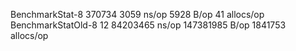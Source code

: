 BenchmarkStat-8           370734              3059 ns/op            5928 B/op         41 allocs/op
BenchmarkStatOld-8            12          84203465 ns/op        147381985 B/op   1841753 allocs/op